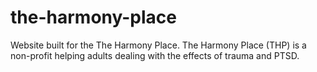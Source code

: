 # the-harmony-place
Website built for the The Harmony Place. The Harmony Place (THP) is a non-profit helping adults dealing with the effects of trauma and PTSD.
